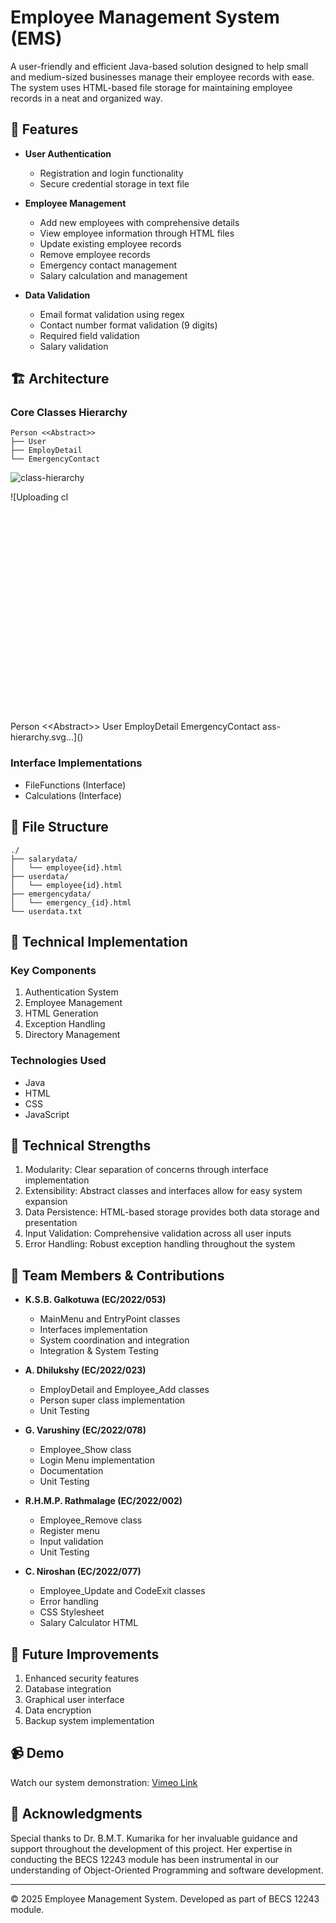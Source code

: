 # Employee Management System (EMS)

A user-friendly and efficient Java-based solution designed to help small and medium-sized businesses manage their employee records with ease. The system uses HTML-based file storage for maintaining employee records in a neat and organized way.

## 🌟 Features

- **User Authentication**
  - Registration and login functionality
  - Secure credential storage in text file

- **Employee Management**
  - Add new employees with comprehensive details
  - View employee information through HTML files
  - Update existing employee records
  - Remove employee records
  - Emergency contact management
  - Salary calculation and management

- **Data Validation**
  - Email format validation using regex
  - Contact number format validation (9 digits)
  - Required field validation
  - Salary validation

## 🏗️ Architecture

### Core Classes Hierarchy
```
Person <<Abstract>>
├── User
├── EmployDetail
└── EmergencyContact
```

![class-hierarchy](https://github.com/user-attachments/assets/9c7de4fe-d525-48fe-9dbf-81a8bc4f356f)

![Uploading cl<svg viewBox="0 0 600 400" xmlns="http://www.w3.org/2000/svg">
  <!-- Abstract Person Class -->
  <rect x="240" y="20" width="120" height="50" fill="#e6e6e6" stroke="#333" rx="5"/>
  <text x="300" y="45" text-anchor="middle" font-family="Arial" font-size="14">Person</text>
  <text x="300" y="60" text-anchor="middle" font-family="Arial" font-size="12" font-style="italic">&lt;&lt;Abstract&gt;&gt;</text>
  
  <!-- Child Classes -->
  <rect x="80" y="150" width="120" height="40" fill="#fff" stroke="#333" rx="5"/>
  <text x="140" y="175" text-anchor="middle" font-family="Arial" font-size="14">User</text>
  
  <rect x="240" y="150" width="120" height="40" fill="#fff" stroke="#333" rx="5"/>
  <text x="300" y="175" text-anchor="middle" font-family="Arial" font-size="14">EmployDetail</text>
  
  <rect x="400" y="150" width="120" height="40" fill="#fff" stroke="#333" rx="5"/>
  <text x="460" y="175" text-anchor="middle" font-family="Arial" font-size="14">EmergencyContact</text>
  
  <!-- Connecting Lines -->
  <line x1="300" y1="70" x2="140" y2="150" stroke="#333" marker-end="url(#arrowhead)"/>
  <line x1="300" y1="70" x2="300" y2="150" stroke="#333" marker-end="url(#arrowhead)"/>
  <line x1="300" y1="70" x2="460" y2="150" stroke="#333" marker-end="url(#arrowhead)"/>
  
  <!-- Arrow Marker -->
  <defs>
    <marker id="arrowhead" markerWidth="10" markerHeight="7" refX="9" refY="3.5" orient="auto">
      <polygon points="0 0, 10 3.5, 0 7" fill="#333"/>
    </marker>
  </defs>
</svg>
ass-hierarchy.svg…]()



### Interface Implementations
- FileFunctions (Interface)
- Calculations (Interface)

## 📁 File Structure
```
./
├── salarydata/
│   └── employee{id}.html
├── userdata/
│   └── employee{id}.html
├── emergencydata/
│   └── emergency_{id}.html
└── userdata.txt
```

## 🔧 Technical Implementation

### Key Components
1. Authentication System
2. Employee Management
3. HTML Generation
4. Exception Handling
5. Directory Management

### Technologies Used
- Java
- HTML
- CSS
- JavaScript

## 💪 Technical Strengths

1. Modularity: Clear separation of concerns through interface implementation
2. Extensibility: Abstract classes and interfaces allow for easy system expansion
3. Data Persistence: HTML-based storage provides both data storage and presentation
4. Input Validation: Comprehensive validation across all user inputs
5. Error Handling: Robust exception handling throughout the system

## 👥 Team Members & Contributions

- **K.S.B. Galkotuwa (EC/2022/053)**
  - MainMenu and EntryPoint classes
  - Interfaces implementation
  - System coordination and integration
  - Integration & System Testing

- **A. Dhilukshy (EC/2022/023)**
  - EmployDetail and Employee_Add classes
  - Person super class implementation
  - Unit Testing

- **G. Varushiny (EC/2022/078)**
  - Employee_Show class
  - Login Menu implementation
  - Documentation
  - Unit Testing

- **R.H.M.P. Rathmalage (EC/2022/002)**
  - Employee_Remove class
  - Register menu
  - Input validation
  - Unit Testing

- **C. Niroshan (EC/2022/077)**
  - Employee_Update and CodeExit classes
  - Error handling
  - CSS Stylesheet
  - Salary Calculator HTML

## 🚀 Future Improvements

1. Enhanced security features
2. Database integration
3. Graphical user interface
4. Data encryption
5. Backup system implementation

## 📹 Demo
Watch our system demonstration: [Vimeo Link](https://vimeo.com/1049384123?share=copy)

## 🙏 Acknowledgments

Special thanks to Dr. B.M.T. Kumarika for her invaluable guidance and support throughout the development of this project. Her expertise in conducting the BECS 12243 module has been instrumental in our understanding of Object-Oriented Programming and software development.

---
© 2025 Employee Management System. Developed as part of BECS 12243 module.

